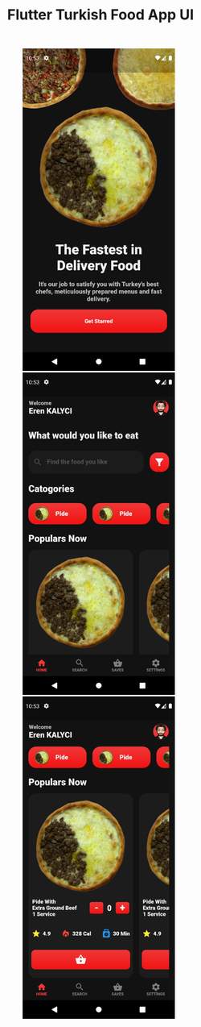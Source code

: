 <b><h1 align="center">Flutter Turkish Food App UI</h1></b>
<br>
<div class="photo-container" align="center">
  <img src="https://github.com/KLYCHUB/flutter_turkish_food_app_ui/blob/main/flutter_turkish_food_app_ui/ss/Screenshot_1676801142.png" height="640",width="360">
  &nbsp;
  <img src="https://github.com/KLYCHUB/flutter_turkish_food_app_ui/blob/main/flutter_turkish_food_app_ui/ss/Screenshot_1676801150.png" height="640",width="360">
  &nbsp;
  <img src="https://github.com/KLYCHUB/flutter_turkish_food_app_ui/blob/main/flutter_turkish_food_app_ui/ss/Screenshot_1676801156.png" height="640",width="360">
  &nbsp;
</div>
